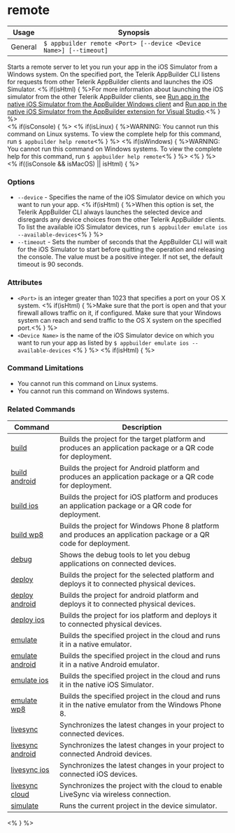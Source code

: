 remote
==========

Usage | Synopsis
------|-------
General | `$ appbuilder remote <Port> [--device <Device Name>] [--timeout]`

Starts a remote server to let you run your app in the iOS Simulator from a Windows system. On the specified port, the Telerik AppBuilder CLI listens for requests from other Telerik AppBuilder clients and launches the iOS Simulator. <% if(isHtml) { %>For more information about launching the iOS simulator from the other Telerik AppBuilder clients, see [Run app in the native iOS Simulator from the AppBuilder Windows client](http://docs.telerik.com/platform/appbuilder/testing-your-app/running-in-emulators/ios-emulator#run-app-in-the-native-ios-simulator-from-the-appbuilder-windows-client) and [Run app in the native iOS Simulator from the AppBuilder extension for Visual Studio](http://docs.telerik.com/platform/appbuilder/testing-your-app/running-in-emulators/ios-emulator#run-app-in-the-native-ios-simulator-from-the-appbuilder-extension-for-visual-studio).<% } %>  
<% if(isConsole) { %>
<% if(isLinux) { %>WARNING: You cannot run this command on Linux systems. To view the complete help for this command, run `$ appbuilder help remote`<% } %>
<% if(isWindows) { %>WARNING: You cannot run this command on Windows systems. To view the complete help for this command, run `$ appbuilder help remote`<% } %> 
<% } %> 
<% if((isConsole && isMacOS) || isHtml) { %>
### Options
* `--device` - Specifies the name of the iOS Simulator device on which you want to run your app. <% if(isHtml) { %>When this option is set, the Telerik AppBuilder CLI always launches the selected device and disregards any device choices from the other Telerik AppBuilder clients.  To list the available iOS Simulator devices, run `$ appbuilder emulate ios --available-devices`<% } %> 
* `--timeout` - Sets the number of seconds that the AppBuilder CLI will wait for the iOS Simulator to start before quitting the operation and releasing the console. The value must be a positive integer. If not set, the default timeout is 90 seconds.

### Attributes
* `<Port>` is an integer greater than 1023 that specifies a port on your OS X system. <% if(isHtml) { %>Make sure that the port is open and that your firewall allows traffic on it, if configured. Make sure that your Windows system can reach and send traffic to the OS X system on the specified port.<% } %>   
* `<Device Name>` is the name of the iOS Simulator device on which you want to run your app as listed by `$ appbuilder emulate ios --available-devices`
<% } %> 
<% if(isHtml) { %> 
### Command Limitations

* You cannot run this command on Linux systems.
* You cannot run this command on Windows systems.

### Related Commands

Command | Description
----------|----------
[build](build.html) | Builds the project for the target platform and produces an application package or a QR code for deployment.
[build android](build-android.html) | Builds the project for Android platform and produces an application package or a QR code for deployment.
[build ios](build-ios.html) | Builds the project for iOS platform and produces an application package or a QR code for deployment.
[build wp8](build-wp8.html) | Builds the project for Windows Phone 8 platform and produces an application package or a QR code for deployment.
[debug](debug.html) | Shows the debug tools to let you debug applications on connected devices.
[deploy](deploy.html) | Builds the project for the selected platform and deploys it to connected physical devices.
[deploy android](deploy-android.html) | Builds the project for android platform and deploys it to connected physical devices.
[deploy ios](deploy-ios.html) | Builds the project for ios platform and deploys it to connected physical devices.
[emulate](emulate.html) | Builds the specified project in the cloud and runs it in a native emulator.
[emulate android](emulate-android.html) | Builds the specified project in the cloud and runs it in a native Android emulator.
[emulate ios](emulate-ios.html) | Builds the specified project in the cloud and runs it in the native iOS Simulator.
[emulate wp8](emulate-wp8.html) | Builds the specified project in the cloud and runs it in the native emulator from the Windows Phone 8.
[livesync](livesync.html) | Synchronizes the latest changes in your project to connected devices.
[livesync android](livesync-android.html) | Synchronizes the latest changes in your project to connected Android devices.
[livesync ios](livesync-ios.html) | Synchronizes the latest changes in your project to connected iOS devices.
[livesync cloud](livesync-cloud.html) | Synchronizes the project with the cloud to enable LiveSync via wireless connection.
[simulate](simulate.html) | Runs the current project in the device simulator.
<% } %>